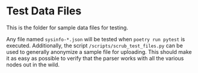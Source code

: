 Test Data Files
===============

This is the folder for sample data files for testing.

Any file named `sysinfo-*.json` will be tested when `poetry run pytest`
is executed.  Additionally, the script `/scripts/scrub_test_files.py`
can be used to generally anonymize a sample file for uploading.  This should
make it as easy as possible to verify that the parser works with all the
various nodes out in the wild.
